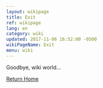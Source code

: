 ```yaml
---
layout: wikipage
title: Exit
ref: wikipage
lang: en
category: wiki
updated: 2017-11-06 16:52:00 -0500
wikiPageName: Exit
menu: wiki
---
```


Goodbye, wiki world...

[Return Home](/wiki/Home.html)

